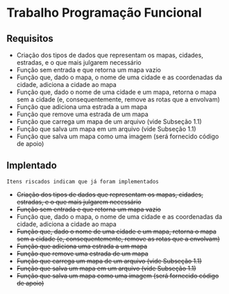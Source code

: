 # Trabalho Programação Funcional

## Requisitos

- Criação dos tipos de dados que representam os mapas, cidades, estradas, e o que mais julgarem
necessário
- Função sem entrada e que retorna um mapa vazio
- Função que, dado o mapa, o nome de uma cidade e as coordenadas da cidade, adiciona a cidade ao mapa
- Função que, dado o nome de uma cidade e um mapa, retorna o mapa sem a cidade (e, consequentemente,
remove as rotas que a envolvam)
- Função que adiciona uma estrada a um mapa
- Função que remove uma estrada de um mapa
- Função que carrega um mapa de um arquivo (vide Subseção 1.1)
- Função que salva um mapa em um arquivo (vide Subseção 1.1)
- Função que salva um mapa como uma imagem (será fornecido código de apoio)

## Implentado
``Itens riscados indicam que já foram implementados``
- ~~Criação dos tipos de dados que representam os mapas, cidades, estradas, e o que mais julgarem
necessário~~
- ~~Função sem entrada e que retorna um mapa vazio~~
- Função que, dado o mapa, o nome de uma cidade e as coordenadas da cidade, adiciona a cidade ao mapa
- ~~Função que, dado o nome de uma cidade e um mapa, retorna o mapa sem a cidade (e, consequentemente,
remove as rotas que a envolvam)~~
- ~~Função que adiciona uma estrada a um mapa~~
- ~~Função que remove uma estrada de um mapa~~
- ~~Função que carrega um mapa de um arquivo (vide Subseção 1.1)~~
- ~~Função que salva um mapa em um arquivo (vide Subseção 1.1)~~
- ~~Função que salva um mapa como uma imagem (será fornecido código de apoio)~~